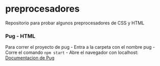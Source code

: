 # preprocesadores
Repositorio para probar algunos preprocesadores de CSS y HTML
  
  
  ### Pug - HTML
  Para correr el proyecto de pug 
    - Entra a la carpeta con el nombre pug
    - Corre el comando `npm start`
    - Abre el navegador con localhost:<puerto mostrado en terminal>
  [Documentacion de Pug]('https://pugjs.org/')